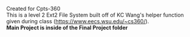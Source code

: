 Created for Cpts-360  
This is a level 2 Ext2 File System built off of KC Wang's helper function given during class (https://www.eecs.wsu.edu/~cs360/).  
**Main Project is inside of the Final Project folder**  
